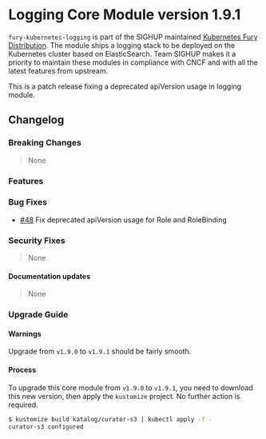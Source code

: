 # Logging Core Module version 1.9.1

`fury-kubernetes-logging` is part of the SIGHUP maintained [Kubernetes Fury Distribution](https://github.com/sighupio/fury-distribution). The module ships a logging stack to be deployed on the Kubernetes cluster based on ElasticSearch. Team SIGHUP makes it a priority to maintain these modules in compliance with CNCF and with all the latest features from upstream.

This is a patch release fixing a deprecated apiVersion usage in logging
module.

## Changelog

### Breaking Changes
> None
### Features
### Bug Fixes
- [#48](https://github.com/sighupio/fury-kubernetes-logging/pull/48) Fix deprecated apiVersion usage for Role and RoleBinding
### Security Fixes
> None
#### Documentation updates
> None

### Upgrade Guide

#### Warnings

Upgrade from `v1.9.0` to `v1.9.1` should be fairly smooth.

#### Process

To upgrade this core module from `v1.9.0` to `v1.9.1`, you need to download this new version, then apply the `kustomize` project. No further action is required.

```bash
$ kustomize build katalog/curator-s3 | kubectl apply -f -
curator-s3 configured
```
